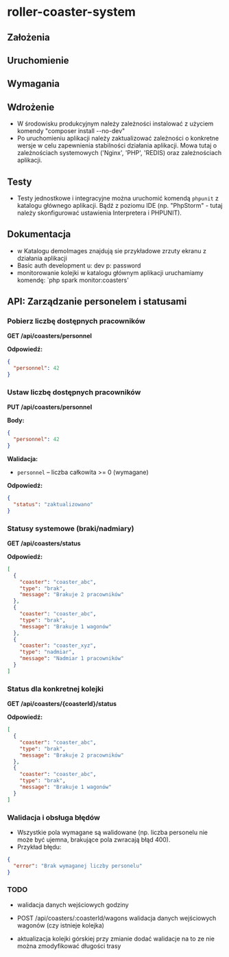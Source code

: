 # roller-coaster-system

## Założenia

## Uruchomienie

## Wymagania

## Wdrożenie

- W środowisku produkcyjnym należy zależności instalować z użyciem komendy "composer install --no-dev"
- Po uruchomieniu aplikacji należy zaktualizować zależności o konkretne wersje w celu zapewnienia stabilności działania
  aplikacji. Mowa tutaj o zależnościach systemowych ('Nginx', 'PHP', 'REDIS) oraz zależnościach aplikacji.

## Testy

- Testy jednostkowe i integracyjne można uruchomić komendą `phpunit` z katalogu głównego aplikacji. Bądź z poziomu IDE
  (np. "PhpStorm" - tutaj należy skonfigurować ustawienia Interpretera i PHPUNIT).

## Dokumentacja

- w Katalogu demoImages znajdują sie przykładowe zrzuty ekranu z działania aplikacji
- Basic auth development u: dev p: password
- monitorowanie kolejki w katalogu głównym aplikacji uruchamiamy komendę: `php spark monitor:coasters'

## API: Zarządzanie personelem i statusami

### Pobierz liczbę dostępnych pracowników

**GET /api/coasters/personnel**

**Odpowiedź:**

```json
{
  "personnel": 42
}
```

### Ustaw liczbę dostępnych pracowników

**PUT /api/coasters/personnel**

**Body:**

```json
{
  "personnel": 42
}
```

**Walidacja:**

- `personnel` – liczba całkowita >= 0 (wymagane)

**Odpowiedź:**

```json
{
  "status": "zaktualizowano"
}
```

### Statusy systemowe (braki/nadmiary)

**GET /api/coasters/status**

**Odpowiedź:**

```json
[
  {
    "coaster": "coaster_abc",
    "type": "brak",
    "message": "Brakuje 2 pracowników"
  },
  {
    "coaster": "coaster_abc",
    "type": "brak",
    "message": "Brakuje 1 wagonów"
  },
  {
    "coaster": "coaster_xyz",
    "type": "nadmiar",
    "message": "Nadmiar 1 pracowników"
  }
]
```

### Status dla konkretnej kolejki

**GET /api/coasters/{coasterId}/status**

**Odpowiedź:**

```json
[
  {
    "coaster": "coaster_abc",
    "type": "brak",
    "message": "Brakuje 2 pracowników"
  },
  {
    "coaster": "coaster_abc",
    "type": "brak",
    "message": "Brakuje 1 wagonów"
  }
]
```

### Walidacja i obsługa błędów

- Wszystkie pola wymagane są walidowane (np. liczba personelu nie może być ujemna, brakujące pola zwracają błąd 400).
- Przykład błędu:

```json
{
  "error": "Brak wymaganej liczby personelu"
}
```

### TODO

- walidacja danych wejściowych godziny

- POST /api/coasters/:coasterId/wagons walidacja danych wejściowych wagonów (czy istnieje kolejka)
- aktualizacja kolejki górskiej przy zmianie dodać walidacje na to ze nie można zmodyfikować długości trasy